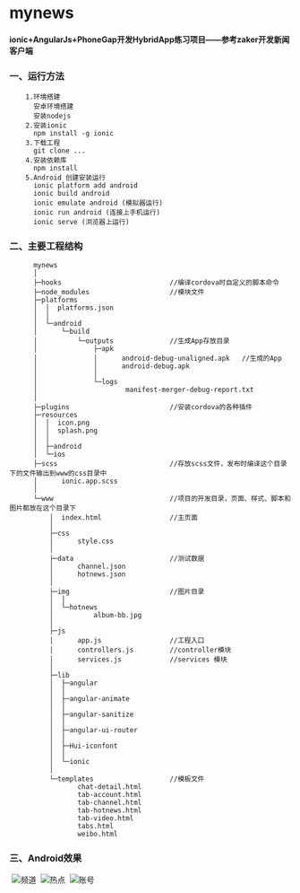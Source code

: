 
# mynews

#### ionic+AngularJs+PhoneGap开发HybridApp练习项目——参考zaker开发新闻客户端

###  一、运行方法

        1.环境搭建
          安卓环境搭建
          安装nodejs
        2.安装ionic
          npm install -g ionic
        3.下载工程
          git clone ...
        4.安装依赖库
          npm install
        5.Android 创建安装运行
          ionic platform add android
          ionic build android
          ionic emulate android (模拟器运行)
          ionic run android (连接上手机运行)
          ionic serve (浏览器上运行)
     
### 二、主要工程结构
                  
          mynews
          │  
          ├─hooks                           //编译cordova时自定义的脚本命令
          ├─node_modules                    //模块文件
          ├─platforms
          │  │  platforms.json
          │  │  
          │  └─android
          │      └─build
          │          └─outputs              //生成App存放目录
          │              ├─apk
          │              │      android-debug-unaligned.apk   //生成的App
          │              │      android-debug.apk
          │              │      
          │              └─logs
          │                      manifest-merger-debug-report.txt
          │                      
          ├─plugins                         //安装cordova的各种插件
          ├─resources
          │  │  icon.png
          │  │  splash.png
          │  │  
          │  ├─android
          │  └─ios
          ├─scss                            //存放scss文件，发布时编译这个目录下的文件输出到www的css目录中
          │      ionic.app.scss
          │      
          └─www                             //项目的开发目录，页面、样式、脚本和图片都放在这个目录下
              │  index.html                 //主页面
              │  
              ├─css
              │      style.css
              │      
              ├─data                        //测试数据
              │      channel.json
              │      hotnews.json
              │      
              ├─img                         //图片目录
              │  │  
              │  └─hotnews
              │          album-bb.jpg
              │          
              ├─js                          
              │      app.js                 //工程入口
              │      controllers.js         //controller模块
              │      services.js            //services 模块
              │      
              ├─lib
              │  ├─angular
              │  │      
              │  ├─angular-animate
              │  │      
              │  ├─angular-sanitize
              │  │      
              │  ├─angular-ui-router
              │  │          
              │  ├─Hui-iconfont
              │  │          
              │  └─ionic
              │      
              └─templates                   //模板文件
                     chat-detail.html
                     tab-account.html
                     tab-channel.html
                     tab-hotnews.html
                     tab-video.html
                     tabs.html
                     weibo.html
                
###  三、Android效果
&nbsp;![频道](https://raw.githubusercontent.com/laijunlinfz/mynews/master/www/img/appimg/a1.png)
&nbsp;![热点](https://raw.githubusercontent.com/laijunlinfz/mynews/master/www/img/appimg/a2.png)
&nbsp;![账号](https://raw.githubusercontent.com/laijunlinfz/mynews/master/www/img/appimg/a3.png)



	

    
